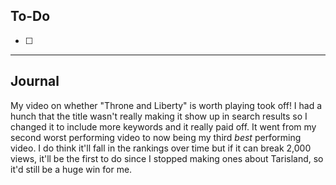 ## To-Do

- [ ] 

----
## Journal

My video on whether "Throne and Liberty" is worth playing took off! I had a hunch that the title wasn't really making it show up in search results so I changed it to include more keywords and it really paid off. It went from my second worst performing video to now being my third *best* performing video. I do think it'll fall in the rankings over time but if it can break 2,000 views, it'll be the first to do since I stopped making ones about Tarisland, so it'd still be a huge win for me.



